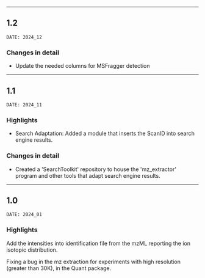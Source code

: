 ___
## 1.2
```
DATE: 2024_12
```

### Changes in detail

+ Update the needed columns for MSFragger detection


___
## 1.1
```
DATE: 2024_11
```

### Highlights

+ Search Adaptation: Added a module that inserts the ScanID into search engine results.

### Changes in detail

+ Created a 'SearchToolkit' repository to house the 'mz_extractor' program and other tools that adapt search engine results.


___
## 1.0
```
DATE: 2024_01
```

### Highlights

Add the intensities into identification file from the mzML reporting the ion isotopic distribution.

Fixing a bug in the mz extraction for experiments with high resolution (greater than 30K), in the Quant package.

